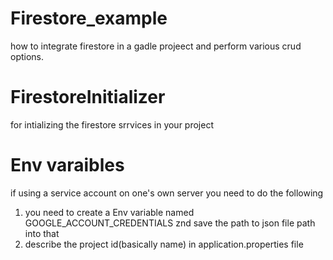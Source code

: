 # Firestore_example
how to integrate firestore in a gadle projeect and perform various crud options.
# FirestoreInitializer
 for intializing the firestore srrvices in your project 
# Env varaibles
if using a service account on one's own server you need to do the following
1. you need to create a Env variable named GOOGLE_ACCOUNT_CREDENTIALS znd save the path to json file path into that
2. describe the project id(basically name) in application.properties file
